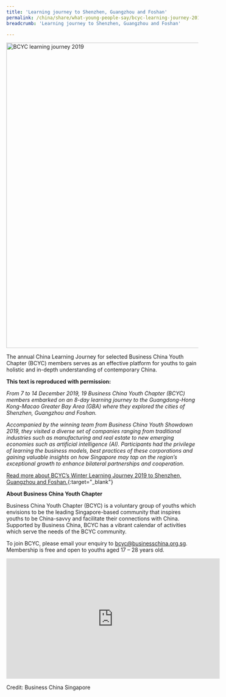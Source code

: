 ```yaml
---
title: 'Learning journey to Shenzhen, Guangzhou and Foshan'
permalink: /china/share/what-young-people-say/bcyc-learning-journey-2019/
breadcrumb: 'Learning journey to Shenzhen, Guangzhou and Foshan'

---
```



<img src="\images\china-youngpeople\BCYC_Learning_Journey_2019_Large.jpg" alt="BCYC learning journey 2019" style="width:800px;" />

The annual China Learning Journey for selected Business China Youth Chapter (BCYC) members serves as an effective platform for youths to gain holistic and in-depth understanding of contemporary China.

**This text is reproduced with permission:**

*From 7 to 14 December 2019, 19 Business China Youth Chapter (BCYC) members embarked on an 8-day learning journey to the Guangdong-Hong Kong-Macao Greater Bay Area (GBA) where they explored the cities of Shenzhen, Guangzhou and Foshan.* 

*Accompanied by the winning team from Business China Youth Showdown 2019, they visited a diverse set of companies ranging from traditional industries such as manufacturing and real estate to new emerging economies such as artificial intelligence (AI). Participants had the privilege of learning the business models, best practices of these corporations and gaining valuable insights on how Singapore may tap on the region’s exceptional growth to enhance bilateral partnerships and cooperation.*

[Read more about BCYC’s Winter Learning Journey 2019 to Shenzhen, Guangzhou and Foshan.](https://www.businesschina.org.sg/en/for-youths/bcyc-delegates-explore-vibrant-opportunities-in-the-greater-bay-area/){:target="_blank"}

**About Business China Youth Chapter**

Business China Youth Chapter (BCYC) is a voluntary group of youths which envisions to be the leading Singapore-based community that inspires youths to be China-savvy and facilitate their connections with China. Supported by Business China, BCYC has a vibrant calendar of activities which serve the needs of the BCYC community.

To join BCYC, please email your enquiry to [bcyc@businesschina.org.sg](mailto:bcyc@businesschina.org.sg). Membership is free and open to youths aged 17 – 28 years old.

<div class="bp-youtube">
<iframe width="560" height="315" src="https://www.youtube.com/embed/8aocqcx4XIc" frameborder="0" allow="accelerometer; autoplay; encrypted-media; gyroscope; picture-in-picture" allowfullscreen></iframe>
</div>

Credit: Business China Singapore